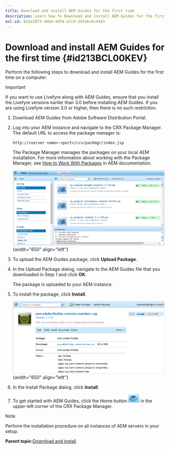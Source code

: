 ```yaml
---
title: Download and install AEM Guides for the first time
description: Learn how to Download and install AEM Guides for the first time
exl-id: 0cbe28f3-dd64-4df8-a7c9-2d7abc6c4443
---
```

# Download and install AEM Guides for the first time {#id213BCL00KEV}

Perform the following steps to download and install AEM Guides for the first time on a computer:

>[!IMPORTANT]
>
> If you want to use Livefyre along with AEM Guides, ensure that you install the Livefyre versions earlier than 3.0 before installing AEM Guides. If you are using Livefyre version 3.0 or higher, then there is no such restriction.

1.  Download AEM Guides from Adobe Software Distribution Portal.

1.  Log into your AEM instance and navigate to the CRX Package Manager. The default URL to access the package manager is:

    ```http
    http://<server name>:<port>/crx/packmgr/index.jsp
    ```

    The Package Manager manages the packages on your local AEM installation. For more information about working with the Package Manager, see [How to Work With Packages](https://helpx.adobe.com/experience-manager/6-5/sites/administering/using/package-manager.html) in AEM documentation.

    ![](assets/package-manager.png){width="650" align="left"}

1.  To upload the AEM Guides package, click **Upload Package**.

1.  In the Upload Package dialog, navigate to the AEM Guides file that you downloaded in Step 1 and click **OK**.

    The package is uploaded to your AEM instance.

1.  To install the package, click **Install**.

    ![](assets/install-package.png){width="650" align="left"}

1.  In the Install Package dialog, click **Install**.

1.  To get started with AEM Guides, click the Home button ![](assets/home-button.png) in the upper-left corner of the CRX Package Manager.


>[!NOTE]
>
> Perform the installation procedure on all instances of AEM servers in your setup.

**Parent topic:**[Download and install](download-install.md)
